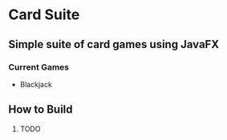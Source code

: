# Card Suite
## Simple suite of card games using JavaFX

### Current Games
* Blackjack

## How to Build
1. TODO
